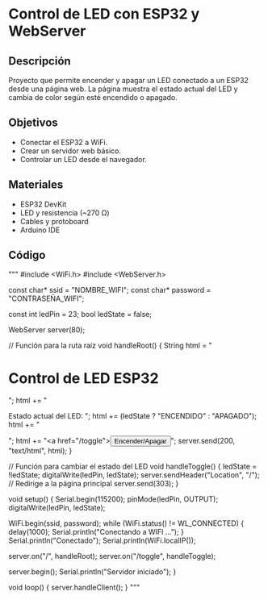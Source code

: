 # Control de LED con ESP32 y WebServer

## Descripción
Proyecto que permite encender y apagar un LED conectado a un ESP32 desde una página web. 
La página muestra el estado actual del LED y cambia de color según esté encendido o apagado.

## Objetivos
- Conectar el ESP32 a WiFi.
- Crear un servidor web básico.
- Controlar un LED desde el navegador.

## Materiales
- ESP32 DevKit
- LED y resistencia (~270 Ω)
- Cables y protoboard
- Arduino IDE

## Código
"""
#include <WiFi.h>
#include <WebServer.h>

const char* ssid = "NOMBRE_WIFI";
const char* password = "CONTRASEÑA_WIFI";

const int ledPin = 23;
bool ledState = false;

WebServer server(80);

// Función para la ruta raíz
void handleRoot() {
  String html = "<h1>Control de LED ESP32</h1>";
  html += "<p>Estado actual del LED: ";
  html += (ledState ? "ENCENDIDO" : "APAGADO");
  html += "</p>";
  html += "<a href=\"/toggle\"><button>Encender/Apagar</button></a>";
  server.send(200, "text/html", html);
}

// Función para cambiar el estado del LED
void handleToggle() {
  ledState = !ledState;
  digitalWrite(ledPin, ledState);
  server.sendHeader("Location", "/"); // Redirige a la página principal
  server.send(303);
}

void setup() {
  Serial.begin(115200);
  pinMode(ledPin, OUTPUT);
  digitalWrite(ledPin, ledState);

  WiFi.begin(ssid, password);
  while (WiFi.status() != WL_CONNECTED) {
    delay(1000);
    Serial.println("Conectando a WIFI ...");
  }
  Serial.println("Conectado");
  Serial.println(WiFi.localIP());

  server.on("/", handleRoot);
  server.on("/toggle", handleToggle);

  server.begin();
  Serial.println("Servidor iniciado");
}

void loop() {
  server.handleClient();
}
"""
